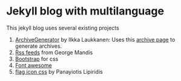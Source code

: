 Jekyll blog with multilanguage
==============
This jekyll blog uses several existing projects

1. [ArchiveGenerator](https://gist.github.com/ilkka/707909) by Ilkka Laukkanen: Uses this [archive page](https://gist.github.com/ilkka/707020) to generate archives.
2. [Rss feeds](https://github.com/snaptortoise/jekyll-rss-feeds) from George Mandis
3. [Bootstrap](http://getbootstrap.com/) for css
4. [Font awesome](http://fortawesome.github.io/Font-Awesome/)
5. [flag icon css](https://github.com/lipis/flag-icon-css) by Panayiotis Lipiridis
